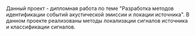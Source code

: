 Данный проект - дипломная работа по теме "Разработка методов идентификации событий акустической эмиссии и локации источника". В данном проекте реализованы методы локализации сигналов источника и классификации сигналов.
